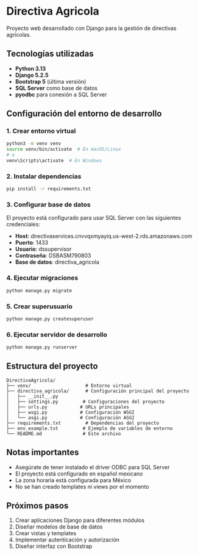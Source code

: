 # Directiva Agricola

Proyecto web desarrollado con Django para la gestión de directivas agrícolas.

## Tecnologías utilizadas

- **Python 3.13**
- **Django 5.2.5**
- **Bootstrap 5** (última versión)
- **SQL Server** como base de datos
- **pyodbc** para conexión a SQL Server

## Configuración del entorno de desarrollo

### 1. Crear entorno virtual
```bash
python3 -m venv venv
source venv/bin/activate  # En macOS/Linux
# o
venv\Scripts\activate  # En Windows
```

### 2. Instalar dependencias
```bash
pip install -r requirements.txt
```

### 3. Configurar base de datos
El proyecto está configurado para usar SQL Server con las siguientes credenciales:
- **Host**: directivaservices.cnvvqxmyayiq.us-west-2.rds.amazonaws.com
- **Puerto**: 1433
- **Usuario**: dssupervisor
- **Contraseña**: DSBASM790803
- **Base de datos**: directiva_agricola

### 4. Ejecutar migraciones
```bash
python manage.py migrate
```

### 5. Crear superusuario
```bash
python manage.py createsuperuser
```

### 6. Ejecutar servidor de desarrollo
```bash
python manage.py runserver
```

## Estructura del proyecto

```
DirectivaAgricola/
├── venv/                    # Entorno virtual
├── directiva_agricola/      # Configuración principal del proyecto
│   ├── __init__.py
│   ├── settings.py         # Configuraciones del proyecto
│   ├── urls.py            # URLs principales
│   ├── wsgi.py            # Configuración WSGI
│   └── asgi.py            # Configuración ASGI
├── requirements.txt         # Dependencias del proyecto
├── env_example.txt         # Ejemplo de variables de entorno
└── README.md               # Este archivo
```

## Notas importantes

- Asegúrate de tener instalado el driver ODBC para SQL Server
- El proyecto está configurado en español mexicano
- La zona horaria está configurada para México
- No se han creado templates ni views por el momento

## Próximos pasos

1. Crear aplicaciones Django para diferentes módulos
2. Diseñar modelos de base de datos
3. Crear vistas y templates
4. Implementar autenticación y autorización
5. Diseñar interfaz con Bootstrap
